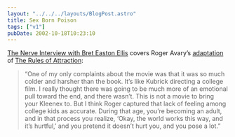 ```yaml
---
layout: "../../../layouts/BlogPost.astro"
title: Sex Born Poison
tags: ["v1"]
pubDate: 2002-10-18T10:23:10
---
```


[The Nerve Interview with Bret Easton Ellis][1] covers Roger Avary&#8217;s [adaptation][2] of [The Rules of Attraction][3]:

> &#8220;One of my only complaints about the movie was that it was so much colder and harsher than the book. It&#8217;s like Kubrick directing a college film. I really thought there was going to be much more of an emotional pull toward the end, and there wasn&#8217;t. This is not a movie to bring your Kleenex to. But I think Roger captured that lack of feeling among college kids as accurate. During that age, you&#8217;re becoming an adult, and in that process you realize, &#8216;Okay, the world works this way, and it&#8217;s hurtful,&#8217; and you pretend it doesn&#8217;t hurt you, and you pose a lot.&#8221;

[1]: http://www.nerve.com/screeningRoom/film/rules/ "The Rules of Adaptation: The Nerve Interview with Bret Easton Ellis"
[2]: http://uk.imdb.com/Title?0292644 "IMDb: The Rules of Attraction"
[3]: http://www.amazon.co.uk/exec/obidos/ASIN/0330301861/ohsky "Amazon.co.uk: Bret Easton Ellis' The Rules of Attraction"

